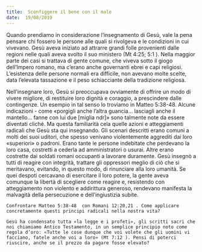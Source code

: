 ```yaml
---
title:  Sconfiggere il bene con il male
date:  19/08/2019
---
```


Quando prendiamo in considerazione l’insegnamento di Gesù, vale la pena pensare chi fossero le persone alle quali si rivolgeva e le condizioni in cui vivevano. Gesù aveva iniziato ad attrarre grandi folle provenienti dalle regioni nelle quali aveva svolto il suo ministero (Mt 4:25; 5:1 ). Nella maggior parte dei casi si trattava di gente comune, che viveva sotto il giogo dell’Impero romano, ma c’erano anche governanti ebrei e capi religiosi. L’esistenza delle persone normali era difficile, non avevano molte scelte, data l’elevata tassazione e il peso schiacciante della tradizione religiosa.

Nell’insegnare loro, Gesù si preoccupava ovviamente di offrire un modo di vivere migliore, di restituire loro dignità e coraggio, a prescindere dalle contingenze. Un esempio in tal senso lo troviamo in Matteo 5:38-48. Alcune indicazioni - come «porgigli anche l’altra guancia… lasciagli anche il mantello… fanne con lui due [miglia ndr]» sono talmente note da essere diventati cliché. Ma questa familiarità cela quelle azioni e atteggiamenti radicali che Gesù sta qui insegnando. Gli scenari descritti erano comuni a molti dei suoi uditori, che spesso venivano violentemente aggrediti dai loro «superiori» o padroni. Erano tante le persone indebitate che perdevano la loro casa, costretti a cederla ad amministratori o usurai. Altre erano costrette dai soldati romani occupanti a lavorare duramente. Gesù insegnò a tutti di reagire con integrità, trattare gli oppressori meglio di ciò che si meritavano, evitando, in questo modo, di rinunciare alla loro umanità. Se quei despoti cercavano di esercitare il loro potere, la gente aveva comunque la libertà di scegliere come reagire e, resistendo con atteggiamento non violento e addirittura generoso, rendevano manifesta la malvagità della persecuzione e dell’ingiustizia subite.

`Confrontare Matteo 5:38-48  con Romani 12:20,21 . Come applicare concretamente questi principi radicali nella nostra vita?`

`Gesù ha condensato tutta «la legge e i profeti», gli scritti sacri che noi chiamiamo Antico Testamento, in un semplice principio noto come regola d’oro: «Tutte le cose dunque che voi volete che gli uomini vi facciano, fatele anche voi a loro» (Mt 7:12 ). Pensi di poterci riuscire, anche se il prezzo da pagare fosse elevato?`
